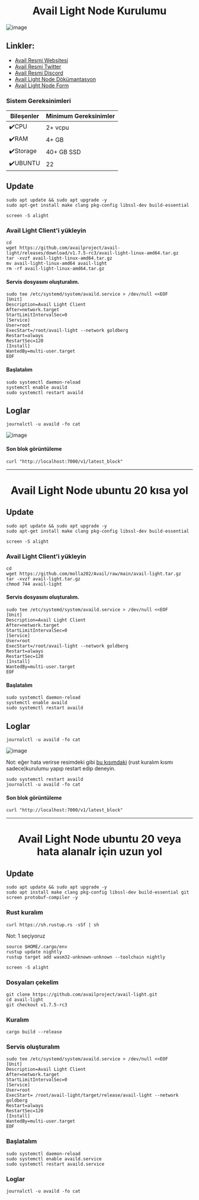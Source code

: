 # <h1 align="center">Avail Light Node Kurulumu</h1>
![image](https://github.com/molla202/Avail/assets/91562185/a6461113-7737-40a0-9d2a-3049a7097663)


## Linkler:
 * [Avail Resmi Websitesi](https://www.availproject.org/)
 * [Avail Resmi Twitter](https://twitter.com/AvailProject)
 * [Avail Resmi Discord](https://discord.gg/kkHAXZCNZa)
 * [Avail Light Node Dökümantasyon](https://docs.availproject.org/operate/node/light-client/)
 * [Avail Light Node Form](https://docs.google.com/forms/d/e/1FAIpQLSeL6aXqz6vBbYEgD1cZKaQ4vwbN2o3Rxys-wKTuKySVR-oS8g/viewform)


### Sistem Gereksinimleri
| Bileşenler | Minimum Gereksinimler | 
| ------------ | ------------ |
| ✔️CPU |	2+ vcpu|
| ✔️RAM	| 4+ GB |
| ✔️Storage	| 40+ GB SSD |
| ✔️UBUNTU | 22 |
## Update
```
sudo apt update && sudo apt upgrade -y
sudo apt-get install make clang pkg-config libssl-dev build-essential
```
```
screen -S alight
```

### Avail Light Client'i yükleyin
```
cd
wget https://github.com/availproject/avail-light/releases/download/v1.7.5-rc3/avail-light-linux-amd64.tar.gz
tar -xvzf avail-light-linux-amd64.tar.gz
mv avail-light-linux-amd64 avail-light
rm -rf avail-light-linux-amd64.tar.gz
```



#### Servis dosyasını oluşturalım.
```
sudo tee /etc/systemd/system/availd.service > /dev/null <<EOF
[Unit]
Description=Avail Light Client
After=network.target
StartLimitIntervalSec=0
[Service]
User=root
ExecStart=/root/avail-light --network goldberg
Restart=always
RestartSec=120
[Install]
WantedBy=multi-user.target
EOF
```

#### Başlatalım
```
sudo systemctl daemon-reload
systemctl enable availd
sudo systemctl restart availd
```

## Loglar
```
journalctl -u availd -fo cat
```

![image](https://github.com/Core-Node-Team/Testnet-TR/assets/91562185/6c65bb10-3b46-4df8-a5b3-7cbf59e58cdc)



#### Son blok görüntüleme
```
curl "http://localhost:7000/v1/latest_block"
```

-------------------------------------------
## <h1 align="center">Avail Light Node ubuntu 20 kısa yol </h1>

## Update
```
sudo apt update && sudo apt upgrade -y
sudo apt-get install make clang pkg-config libssl-dev build-essential
```
```
screen -S alight
```

### Avail Light Client'i yükleyin
```
cd
wget https://github.com/molla202/Avail/raw/main/avail-light.tar.gz
tar -xvzf avail-light.tar.gz
chmod 744 avail-light
```



#### Servis dosyasını oluşturalım.
```
sudo tee /etc/systemd/system/availd.service > /dev/null <<EOF
[Unit]
Description=Avail Light Client
After=network.target
StartLimitIntervalSec=0
[Service]
User=root
ExecStart=/root/avail-light --network goldberg
Restart=always
RestartSec=120
[Install]
WantedBy=multi-user.target
EOF
```

#### Başlatalım
```
sudo systemctl daemon-reload
systemctl enable availd
sudo systemctl restart availd
```

## Loglar
```
journalctl -u availd -fo cat
```

![image](https://github.com/Core-Node-Team/Testnet-TR/assets/91562185/d376265b-d818-4056-a991-f1707c24d085)

Not: eğer hata verirse resimdeki gibi [bu kısımdaki](https://github.com/Core-Node-Team/Testnet-TR/blob/main/Avail/Light%20Node.md#rust-kural%C4%B1m) (rust kuralım kısmı sadece)kurulumu yapıp restart edip deneyin.
```
sudo systemctl restart availd
journalctl -u availd -fo cat
```
#### Son blok görüntüleme
```
curl "http://localhost:7000/v1/latest_block"
```

--------------------------------------------

## <h1 align="center">Avail Light Node ubuntu 20 veya hata alanalr için uzun yol</h1>

## Update
```
sudo apt update && sudo apt upgrade -y
sudo apt install make clang pkg-config libssl-dev build-essential git screen protobuf-compiler -y
```



### Rust kuralım
```
curl https://sh.rustup.rs -sSf | sh
```
Not: 1 seçiyoruz
```
source $HOME/.cargo/env
rustup update nightly
rustup target add wasm32-unknown-unknown --toolchain nightly
```
```
screen -S alight
```
### Dosyaları çekelim
```
git clone https://github.com/availproject/avail-light.git
cd avail-light
git checkout v1.7.5-rc3
```
### Kuralım
```
cargo build --release
```

### Servis oluşturalım
```
sudo tee /etc/systemd/system/availd.service > /dev/null <<EOF
[Unit] 
Description=Avail Light Client
After=network.target
StartLimitIntervalSec=0
[Service] 
User=root 
ExecStart= /root/avail-light/target/release/avail-light --network goldberg
Restart=always 
RestartSec=120
[Install] 
WantedBy=multi-user.target
EOF
```
### Başlatalım
```
sudo systemctl daemon-reload
sudo systemctl enable availd.service
sudo systemctl restart availd.service
```
### Loglar
```
journalctl -u availd -fo cat
```
